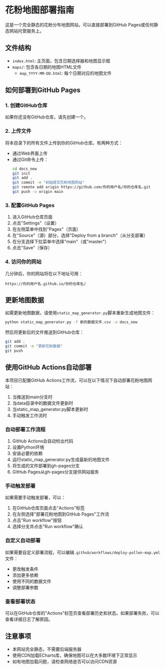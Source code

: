 # 花粉地图部署指南

这是一个完全静态的花粉分布地图网站，可以直接部署到GitHub Pages或任何静态网站托管服务上。

## 文件结构

- `index.html`: 主页面，包含日期选择器和地图显示框
- `maps/`: 包含各日期的地图HTML文件
  - `map_YYYY-MM-DD.html`: 每个日期对应的地图文件

## 如何部署到GitHub Pages

### 1. 创建GitHub仓库

如果你还没有GitHub仓库，请先创建一个。

### 2. 上传文件

将本目录下的所有文件上传到你的GitHub仓库。有两种方式：

- 通过Web界面上传
- 通过Git命令上传：
  ```bash
  cd docs_new
  git init
  git add .
  git commit -m "初始提交花粉地图网站"
  git remote add origin https://github.com/你的用户名/你的仓库名.git
  git push -u origin main
  ```

### 3. 配置GitHub Pages

1. 进入GitHub仓库页面
2. 点击"Settings"（设置）
3. 在左侧菜单中找到"Pages"（页面）
4. 在"Source"（源）部分，选择"Deploy from a branch"（从分支部署）
5. 在分支选择下拉菜单中选择"main"（或"master"）
6. 点击"Save"（保存）

### 4. 访问你的网站

几分钟后，你的网站将在以下地址可用：
```
https://你的用户名.github.io/你的仓库名/
```

## 更新地图数据

如需更新地图数据，请使用`static_map_generator.py`脚本重新生成地图文件：

```bash
python static_map_generator.py -f 新的数据文件.csv -o docs_new
```

然后将更新后的文件推送到GitHub仓库：

```bash
git add .
git commit -m "更新花粉数据"
git push
```

## 使用GitHub Actions自动部署

本项目已配置GitHub Actions工作流，可以在以下情况下自动部署花粉地图网站：

1. 当推送到main分支时
2. 当data目录中的数据文件更新时
3. 当static_map_generator.py脚本更新时
4. 手动触发工作流时

### 自动部署工作流程

1. GitHub Actions会自动检出代码
2. 设置Python环境
3. 安装必要的依赖
4. 运行static_map_generator.py生成最新的地图文件
5. 将生成的文件部署到gh-pages分支
6. GitHub Pages从gh-pages分支提供网站服务

### 手动触发部署

如果需要手动触发部署，可以：

1. 在GitHub仓库页面点击"Actions"标签
2. 在左侧选择"部署花粉地图到GitHub Pages"工作流
3. 点击"Run workflow"按钮
4. 选择分支并点击"Run workflow"确认

### 自定义自动部署

如果需要自定义部署流程，可以编辑`.github/workflows/deploy-pollen-map.yml`文件：

- 更改触发条件
- 添加更多依赖
- 使用不同的数据文件
- 调整部署参数

### 查看部署状态

可以在GitHub仓库的"Actions"标签页查看部署历史和状态。如果部署失败，可以查看详细日志了解原因。

## 注意事项

- 本网站完全静态，不需要后端服务器
- 使用CDN加载ECharts库，确保地图可以在大多数环境下正常显示
- 如有地图加载问题，请检查网络是否可以访问CDN资源 